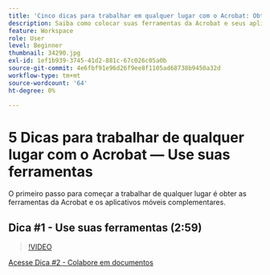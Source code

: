 ```yaml
---
title: 'Cinco dicas para trabalhar em qualquer lugar com o Acrobat: Obtenha suas ferramentas'
description: Saiba como colocar suas ferramentas da Acrobat e seus aplicativos para dispositivos móveis ao serviço em qualquer lugar
feature: Workspace
role: User
level: Beginner
thumbnail: 34290.jpg
exl-id: 1ef1b939-3745-41d2-881c-67c026c05a0b
source-git-commit: 4e6fbf91e96d26f9ee8f1105ad68738b9450a32d
workflow-type: tm+mt
source-wordcount: '64'
ht-degree: 0%

---
```


# 5 Dicas para trabalhar de qualquer lugar com o Acrobat — Use suas ferramentas

O primeiro passo para começar a trabalhar de qualquer lugar é obter as ferramentas da Acrobat e os aplicativos móveis complementares.

## Dica #1 - Use suas ferramentas (2:59)

>[!VIDEO](https://video.tv.adobe.com/v/34290?quality=12&learn=on&hidetitle=true)

[Acesse Dica #2 - Colabore em documentos](collaborate-on-documents.md)